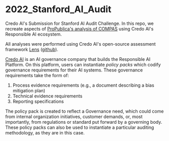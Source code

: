 # 2022_Stanford_AI_Audit

Credo AI's Submission for Stanford AI Audit Challenge. In this repo, we
recreate aspects of [ProPublica's analysis of COMPAS](https://www.propublica.org/article/how-we-analyzed-the-compas-recidivism-algorithm)
using Credo AI's Responsible AI ecosystem.

All analyses were performed using Credo AI's open-source assessment framework [Lens](https://credoai-lens.readthedocs.io/en/stable/) ([github](https://github.com/credo-ai/credoai_lens)).

[Credo AI](https://www.credo.ai/) is an AI governance company that builds the Responsible AI Platform.
On this platform, users can instantiate _policy packs_ which codify governance requirements for their
AI systems. These governance requirements take the form of:

1. Process evidence requirements (e.g., a document describing a bias mitigation plan)
2. Technical evidence requirements
3. Reporting specifications

The policy pack is created to reflect a Governance need, which could come from internal
organization initiatives, customer demands, or, most importantly, from regulations or standard
put forward by a governing body. These policy packs can also be used to instantiate a particular
auditing methodology, as they are in this case.



